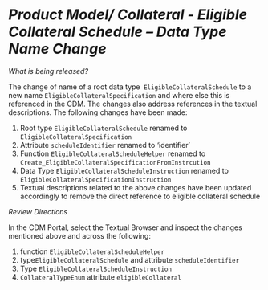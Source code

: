 # *Product Model/ Collateral - Eligible Collateral Schedule – Data Type Name Change*

_What is being released?_

The change of name of a root data type` EligibleCollateralSchedule` to a new name `EligibleCollateralSpecification` and where else this is referenced in the CDM. The changes also address references in the textual descriptions. The following changes have been made:

1.	Root type `EligibleCollateralSchedule` renamed to `EligibleCollateralSpecification`
2.	Attribute `scheduleIdentifier` renamed to ‘identifier`
3.	Function `EligibleCollateralScheduleHelper` renamed to `Create_EligibleCollateralSpecificationFromInstrcution`
4.	Data Type `EligibleCollateralScheduleInstruction` renamed to `EligibleCollateralSpecificationInstruction`
5.	Textual descriptions related to the above changes have been updated accordingly to remove the direct reference to eligible collateral schedule 


_Review Directions_

In the CDM Portal, select the Textual Browser and inspect the changes mentioned above and across the following: 

1.	function `EligibleCollateralScheduleHelper`
2.	type`EligibleCollateralSchedule` and attribute `scheduleIdentifier`
3.	Type `EligibleCollateralScheduleInstruction`
4.	`CollateralTypeEnum` attribute `eligibleCollateral`

